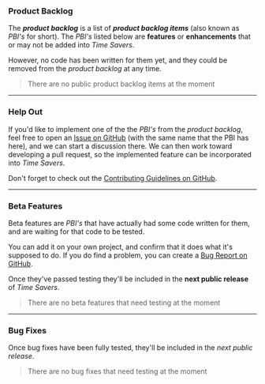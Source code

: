 ### Product Backlog

The **_product backlog_** is a list of **_product backlog items_** (also known as _PBI's_ for short).
The _PBI's_ listed below are **features** or **enhancements** that or may not be added into _Time Savers_.

However, no code has been written for them yet, and they could be removed from the _product backlog_ at any time. 

>There are no public product backlog items at the moment

---

### Help Out

If you'd like to implement one of the the _PBI's_ from the _product backlog_,
feel free to open an [Issue on GitHub][github-issue-pbi] (with the same name that the PBI has here), 
and we can start a discussion there. We can then work toward developing a pull request,
so the implemented feature can be incorporated into *Time Savers*.

Don't forget to check out the [Contributing Guidelines on GitHub][contribution-guidelines].

[github-issue-pbi]: https://github.com/luminous-software/luminous-code/issues/new?title=Contribute%20to%20PBI%3A%20
[contribution-guidelines]: https://github.com/luminous-software/luminous-code/blob/master/.github/CONTRIBUTING.md 

---

### Beta Features

Beta features are _PBI's_ that have actually had some code written for them,
and are waiting for that code to be tested. 

You can add it on your own project, and confirm that it does what it's supposed to do.
If you do find a problem, you can create a [Bug Report on GitHub][github-issue-bug-report].

Once they've passed testing they'll be included in the **next public release** of _Time Savers_.

>There are no beta features that need testing at the moment

[github-issue-bug-report]: https://github.com/luminous-software/luminous-code/issues/new?title=Bug%20Report%3A%20

---

### Bug Fixes

Once bug fixes have been fully tested, they'll be included in the *next public release*.

>There are no bug fixes that need testing at the moment

[vsts-badge-url]: https://lumiinus.visualstudio.com/_apis/public/build/definitions/c31b2195-e4da-4ad9-a64c-e1712d313703/15/badge
[appveyor-status]: https://ci.appveyor.com/api/projects/status/tsf4rxwtgtcub741?svg=true
[appveyor-url]: https://ci.appveyor.com/project/luminous-software/time-savers